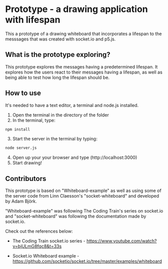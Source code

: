 # Prototype - a drawing application with lifespan

This a prototype of a drawing whiteboard that incorporates a lifespan to the messsages that was created with socket.io and p5.js.

## What is the prototype exploring?

This prototype explores the messages having a predetermined lifespan. It explores how the users react to their messages having a lifespan, as well as being able to test how long the lifespan should be.

## How to use

It's needed to have a text editor, a terminal and node.js installed.

1. Open the terminal in the directory of the folder
2. In the terminal, type:

```bash
npm install
```

3. Start the server in the terminal by typing:

```bash
node server.js
```

4. Open up your your browser and type (http://localhost:3000)
5. Start drawing!

## Contributors

This prototype is based on "Whiteboard-example" as well as using some of the server code from Linn Claesson's "socket-whiteboard" and developed by Adam Björk.

"Whiteboard-example" was following The Coding Train's series on socket.io and "socket-whiteboard" was following the documentation made by socket.io.

Check out the references below:

-   The Coding Train socket.io series - https://www.youtube.com/watch?v=bjULmG8fqc8&t=33s

-   Socket.io Whiteboard example - https://github.com/socketio/socket.io/tree/master/examples/whiteboard